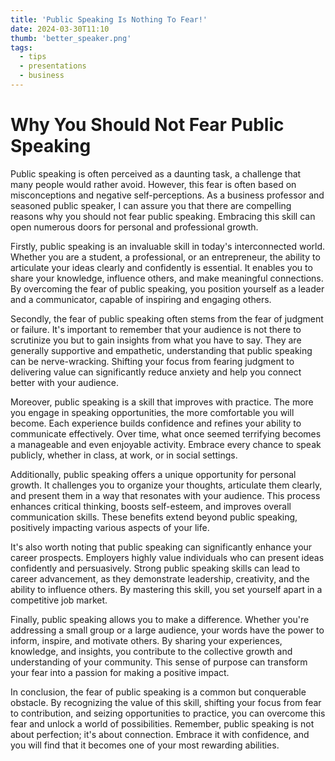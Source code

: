 ```yaml
---
title: 'Public Speaking Is Nothing To Fear!'
date: 2024-03-30T11:10
thumb: 'better_speaker.png'
tags:
  - tips
  - presentations
  - business
---
```


# Why You Should Not Fear Public Speaking

Public speaking is often perceived as a daunting task, a challenge that many people would rather avoid. However, this fear is often based on misconceptions and negative self-perceptions. As a business professor and seasoned public speaker, I can assure you that there are compelling reasons why you should not fear public speaking. Embracing this skill can open numerous doors for personal and professional growth.

Firstly, public speaking is an invaluable skill in today's interconnected world. Whether you are a student, a professional, or an entrepreneur, the ability to articulate your ideas clearly and confidently is essential. It enables you to share your knowledge, influence others, and make meaningful connections. By overcoming the fear of public speaking, you position yourself as a leader and a communicator, capable of inspiring and engaging others.

Secondly, the fear of public speaking often stems from the fear of judgment or failure. It's important to remember that your audience is not there to scrutinize you but to gain insights from what you have to say. They are generally supportive and empathetic, understanding that public speaking can be nerve-wracking. Shifting your focus from fearing judgment to delivering value can significantly reduce anxiety and help you connect better with your audience.

Moreover, public speaking is a skill that improves with practice. The more you engage in speaking opportunities, the more comfortable you will become. Each experience builds confidence and refines your ability to communicate effectively. Over time, what once seemed terrifying becomes a manageable and even enjoyable activity. Embrace every chance to speak publicly, whether in class, at work, or in social settings.

Additionally, public speaking offers a unique opportunity for personal growth. It challenges you to organize your thoughts, articulate them clearly, and present them in a way that resonates with your audience. This process enhances critical thinking, boosts self-esteem, and improves overall communication skills. These benefits extend beyond public speaking, positively impacting various aspects of your life.

It's also worth noting that public speaking can significantly enhance your career prospects. Employers highly value individuals who can present ideas confidently and persuasively. Strong public speaking skills can lead to career advancement, as they demonstrate leadership, creativity, and the ability to influence others. By mastering this skill, you set yourself apart in a competitive job market.

Finally, public speaking allows you to make a difference. Whether you're addressing a small group or a large audience, your words have the power to inform, inspire, and motivate others. By sharing your experiences, knowledge, and insights, you contribute to the collective growth and understanding of your community. This sense of purpose can transform your fear into a passion for making a positive impact.

In conclusion, the fear of public speaking is a common but conquerable obstacle. By recognizing the value of this skill, shifting your focus from fear to contribution, and seizing opportunities to practice, you can overcome this fear and unlock a world of possibilities. Remember, public speaking is not about perfection; it's about connection. Embrace it with confidence, and you will find that it becomes one of your most rewarding abilities.
